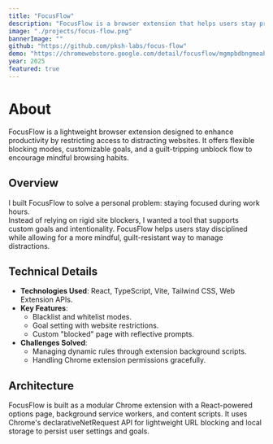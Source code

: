 ```yaml
---
title: "FocusFlow"
description: "FocusFlow is a browser extension that helps users stay productive by blocking distracting websites."
image: "./projects/focus-flow.png"
bannerImage: ""
github: "https://github.com/pksh-labs/focus-flow"
demo: "https://chromewebstore.google.com/detail/focusflow/mgmpbdbngmeahcjpgmadbjjffceiblmi"
year: 2025
featured: true
---
```


# About

FocusFlow is a lightweight browser extension designed to enhance productivity by restricting access to distracting websites. It offers flexible blocking modes, customizable goals, and a guilt-tripping unblock flow to encourage mindful browsing habits.

## Overview

I built FocusFlow to solve a personal problem: staying focused during work hours.  
Instead of relying on rigid site blockers, I wanted a tool that supports custom goals and intentionality. FocusFlow helps users stay disciplined while allowing for a more mindful, guilt-resistant way to manage distractions.

## Technical Details

- **Technologies Used**: React, TypeScript, Vite, Tailwind CSS, Web Extension APIs.
- **Key Features**:
  - Blacklist and whitelist modes.
  - Goal setting with website restrictions.
  - Custom "blocked" page with reflective prompts.
- **Challenges Solved**:
  - Managing dynamic rules through extension background scripts.
  - Handling Chrome extension permissions gracefully.

## Architecture

FocusFlow is built as a modular Chrome extension with a React-powered options page, background service workers, and content scripts. It uses Chrome's declarativeNetRequest API for lightweight URL blocking and local storage to persist user settings and goals.

